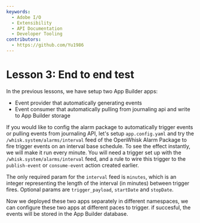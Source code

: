 ```yaml
---
keywords:
  - Adobe I/O
  - Extensibility
  - API Documentation
  - Developer Tooling
contributors:
  - https://github.com/Yu1986
---
```


# Lesson 3: End to end test
In the previous lessons, we have setup two App Builder apps:
- Event provider that automatically generating events 
- Event consumer that automatically pulling from journaling api and write to App Builder storage

If you would like to config the alarm package to automatically trigger events or pulling events from journaling API, let's setup `app.config.yaml` and try the `/whisk.system/alarms/interval` feed of the OpenWhisk Alarm Package to fire trigger events on an interval base schedule. To see the effect instantly, we will make it run every minute. You will need a trigger set up with the `/whisk.system/alarms/interval` feed, and a rule to wire this trigger to the `publish-event` or `consume-event` action created earlier.

The only required param for the `interval` feed is `minutes`, which is an integer representing the length of the interval (in minutes) between trigger fires. Optional params are `trigger_payload`, `startDate` and `stopDate`.

Now we deployed these two apps separately in different namespaces, we can configure these two apps at different paces to trigger. if succesful, the events will be stored in the App Builder database. 


